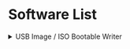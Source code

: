 # Software List
<details>
  <summary>USB Image / ISO Bootable Writer</summary>
  
  ## Windows
Rufus
Etcher
imageUSB
</details>
